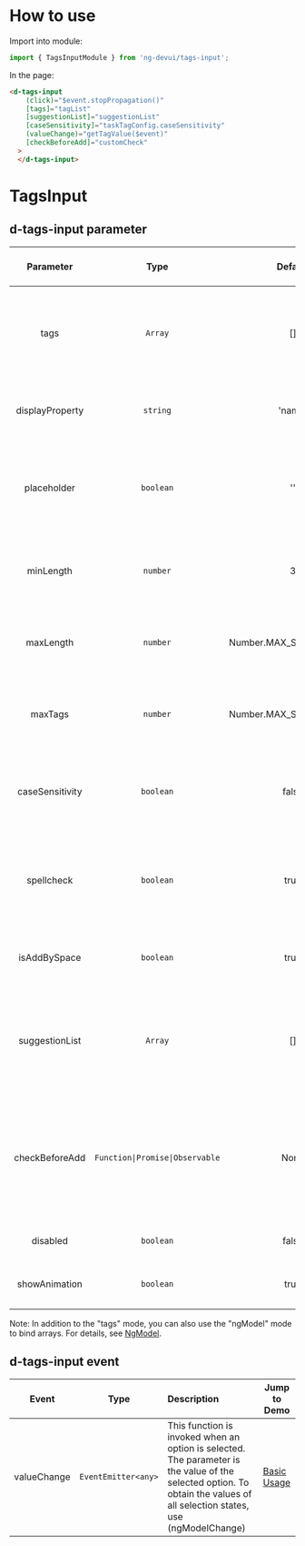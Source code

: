 # How to use
Import into module:
```ts
import { TagsInputModule } from 'ng-devui/tags-input';
```

In the page:
```html
<d-tags-input
    (click)="$event.stopPropagation()"
    [tags]="tagList"
    [suggestionList]="suggestionList"
    [caseSensitivity]="taskTagConfig.caseSensitivity"
    (valueChange)="getTagValue($event)"
    [checkBeforeAdd]="customCheck"
  >
  </d-tags-input>
```
# TagsInput

## d-tags-input parameter

|    Parameter    |              Type               |         Default         | Description                                                                                                                      | Jump to Demo                                           |Global Config| 
| :----------------: | :-------------: | :-----------------------------: | :---------------------: | :------------------------------------------------------------------------------------------------------------------------------- | ------------------------------------------------------ |
|      tags       |             `Array`             |           []            | Required. This parameter records the entered tag and selected tag list.                                                          | [Basic Usage](demo#basic-usage) |
| displayProperty |            `string`             |         'name'          | Optional. Attribute name used by a list item                                                                                     | [Basic Usage](demo#basic-usage) |
|   placeholder   |            `boolean`            |           ''            | Optional. This parameter specifies the placeholder in the text box.                                                              | [Basic Usage](demo#basic-usage) |
|    minLength    |            `number`             |            3            | Optional. Enter the minimum length of the tag content.                                                                           | [Basic Usage](demo#basic-usage) |
|    maxLength    |            `number`             | Number.MAX_SAFE_INTEGER | Optional. Enter the maximum length of the tag content.                                                                           | [Basic Usage](demo#basic-usage) |
|     maxTags     |            `number`             | Number.MAX_SAFE_INTEGER | Optional. Maximum number of tags that can be entered                                                                             | [Basic Usage](demo#basic-usage) |
| caseSensitivity |            `boolean`            |          false          | Optional. Is case sensitive. The default value is ignoring write.                                                                      | [Basic Usage](demo#basic-usage) |       |
|   spellcheck    |            `boolean`            |          true           | Optional. Indicates whether to enable spelling check in the input text box.                                                                          | [Basic Usage](demo#basic-usage) |  |
|  isAddBySpace   |            `boolean`            |          true           | Optional. Whether to support the space bar label.                                                                                      | [Basic Usage](demo#basic-usage) |      |
| suggestionList  |             `Array`             |           []            | Optional. This parameter is a drop-down list box. The default tag list can be selected.                                          | [Basic Usage](demo#basic-usage) |
| checkBeforeAdd  | `Function\|Promise\|Observable` |          None           | Optional. User-defined verification function whose type is (newTag: string) => boolean, Promise<boolean>, or Observable<boolean> | [Basic Usage](demo#basic-usage) |
|    disabled     |            `boolean`            |          false          | Optional. Disabled is unavailable.                                                                                               | [Basic Usage](demo#basic-usage) |
| showAnimation | `boolean` | true | optional. Whether to enable animation. |   | ✔ |

Note: In addition to the "tags" mode, you can also use the "ngModel" mode to bind arrays. For details, see [NgModel](demo#ng-model).

## d-tags-input event

|    Event    |        Type         | Description                                                                                                                                                               | Jump to Demo                                           |
| :---------: | :-----------------: | :------------------------------------------------------------------------------------------------------------------------------------------------------------------------ | ------------------------------------------------------ |
| valueChange | `EventEmitter<any>` | This function is invoked when an option is selected. The parameter is the value of the selected option. To obtain the values of all selection states, use (ngModelChange) | [Basic Usage](demo#basic-usage) |
